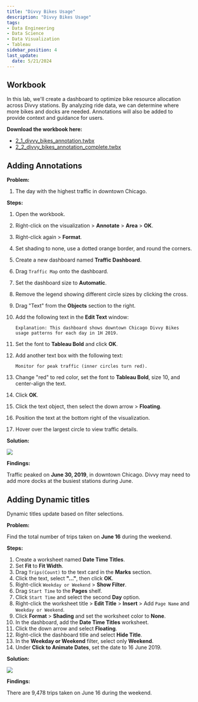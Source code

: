 ```yaml
---
title: "Divvy Bikes Usage"
description: "Divvy Bikes Usage"
tags: 
- Data Engineering
- Data Science
- Data Visualization
- Tableau
sidebar_position: 4
last_update:
  date: 5/21/2024
---
```



## Workbook  

In this lab, we'll create a dashboard to optimize bike resource allocation across Divvy stations. By analyzing ride data, we can determine where more bikes and docks are needed. Annotations will also be added to provide context and guidance for users.  

**Download the workbook here:**  

- [2_1_divvy_bikes_annotation.twbx](https://github.com/joseeden/joeden/tree/master/docs/022-Data-Engineering/051-Tableau/000-Sample-Datasets/002-Creating-Dashboards/Workbooks)  
- [2_2_divvy_bikes_annotation_complete.twbx](https://github.com/joseeden/joeden/tree/master/docs/022-Data-Engineering/051-Tableau/000-Sample-Datasets/002-Creating-Dashboards/Workbooks)  



## Adding Annotations  

**Problem:**  

1. The day with the highest traffic in downtown Chicago.  


**Steps:**  

1. Open the workbook.  
2. Right-click on the visualization > **Annotate** > **Area** > **OK**.  
3. Right-click again > **Format**.  
4. Set shading to none, use a dotted orange border, and round the corners.  
5. Create a new dashboard named **Traffic Dashboard**.  
6. Drag `Traffic Map` onto the dashboard.  
7. Set the dashboard size to **Automatic**.  
8. Remove the legend showing different circle sizes by clicking the cross.  
9. Drag "Text" from the **Objects** section to the right.  
10. Add the following text in the **Edit Text** window:  

    ```plaintext
    Explanation: This dashboard shows downtown Chicago Divvy Bikes usage patterns for each day in 1H 2019.
    ```  

11. Set the font to **Tableau Bold** and click **OK**.  
12. Add another text box with the following text:  

    ```plaintext
    Monitor for peak traffic (inner circles turn red).
    ```  

13. Change "red" to red color, set the font to **Tableau Bold**, size 10, and center-align the text.  
14. Click **OK**.  
15. Click the text object, then select the down arrow > **Floating**.  
16. Position the text at the bottom right of the visualization.  
17. Hover over the largest circle to view traffic details.  


**Solution:**

<div class="img-center"> 

![](/gif/docs/snowflake-create-query-sampleee-35.gif)

</div>


**Findings:**  

Traffic peaked on **June 30, 2019**, in downtown Chicago. Divvy may need to add more docks at the busiest stations during June.


## Adding Dynamic titles

Dynamic titles update based on filter selections.

**Problem:**  

Find the total number of trips taken on **June 16** during the weekend.  

**Steps:**  

1. Create a worksheet named **Date Time Titles**.  
2. Set **Fit** to **Fit Width**.  
3. Drag `Trips(Count)` to the text card in the **Marks** section.  
4. Click the text, select **"..."**, then click **OK**.  
5. Right-click `Weekday or Weekend` > **Show Filter**.  
6. Drag `Start Time` to the **Pages** shelf.  
7. Click `Start Time` and select the second **Day** option.  
8. Right-click the worksheet title > **Edit Title** > **Insert** > Add `Page Name` and `Weekday or Weekend`.  
9. Click **Format** > **Shading** and set the worksheet color to **None**.  
10. In the dashboard, add the **Date Time Titles** worksheet.  
11. Click the down arrow and select **Floating**.  
12. Right-click the dashboard title and select **Hide Title**.  
13. In the **Weekday or Weekend** filter, select only **Weekend**.  
14. Under **Click to Animate Dates**, set the date to 16 June 2019. 


**Solution:**

<div class="img-center"> 

![](/gif/docs/snowflake-create-query-sampleee-36.gif)

</div>

**Findings:**

There are 9,478 trips taken on June 16 during the weekend.